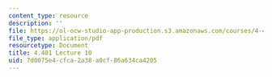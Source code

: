 ```yaml
---
content_type: resource
description: ''
file: https://ol-ocw-studio-app-production.s3.amazonaws.com/courses/4-401-environmental-technologies-in-buildings-fall-2018/7d0075e4cfca2a38a0cf86a634ca4205_MIT4_401F18_lec10.pdf
file_type: application/pdf
resourcetype: Document
title: 4.401 Lecture 10
uid: 7d0075e4-cfca-2a38-a0cf-86a634ca4205
---
```

